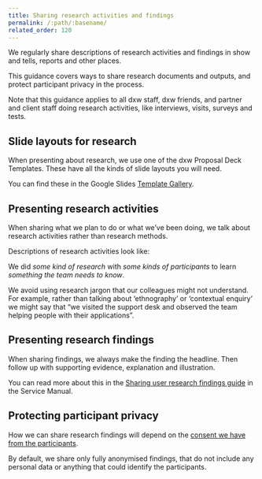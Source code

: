 ```yaml
---
title: Sharing research activities and findings
permalink: /:path/:basename/
related_order: 120
---
```

We regularly share descriptions of research activities and findings in show and
tells, reports and other places.

This guidance covers ways to share research documents and outputs, and protect participant privacy in the process.

Note that this guidance applies to all dxw staff, dxw friends, and partner and client staff doing research activities, like interviews, visits, surveys and tests.

## Slide layouts for research

When presenting about research, we use one of the dxw Proposal Deck Templates.
These have all the kinds of slide layouts you will need.

You can find these in the Google Slides
[Template Gallery](https://docs.google.com/presentation/u/0/?folder=0AGsaGhY-i-mIUk9PVA&ftv=1).

## Presenting research activities

When sharing what we plan to do or what we’ve been doing, we talk about research
activities rather than research methods.

Descriptions of research activities look like:

We did *some kind of research* with *some kinds of participants* to learn
*something the team needs to know*.

We avoid using research jargon that our colleagues might not understand. For
example, rather than talking about ‘ethnography’ or ‘contextual enquiry’ we
might say that “we visited the support desk and observed the team helping people
with their applications”.

## Presenting research findings

When sharing findings, we always make the finding the headline. Then follow up
with supporting evidence, explanation and illustration.

You can read more about this in the
[Sharing user research findings guide](https://www.gov.uk/service-manual/user-research/sharing-user-research-findings#presenting-your-findings)
in the Service Manual.

## Protecting participant privacy

How we can share research findings will depend on the [consent we have from the participants](/user-research/getting-informed-consent-for-user-research/).

By default, we share only fully anonymised findings, that do not include any personal data or anything that could identify the participants.
